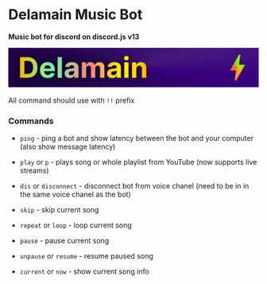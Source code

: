 # Delamain Music Bot

**Music bot for discord on discord.js v13**

![Bot Header](./assets/Head.png)

All command should use with `!!` prefix

### Commands

- `ping` - ping a bot and show latency between the bot and your computer (also show message latency)

- `play` or `p` - plays song or whole playlist from YouTube (now supports live streams)

- `dis` or `disconnect` - disconnect bot from voice chanel (need to be in in the same voice chanel as the bot)

- `skip` - skip current song

- `repeat` or `loop` - loop current song

- `pause` - pause current song

- `unpause` or `resume` - resume paused song

- `current` or `now` - show current song info
